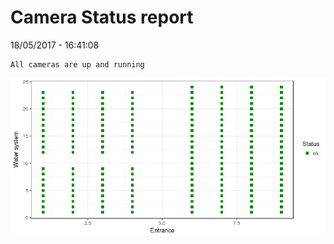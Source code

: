 Camera Status report
================
18/05/2017 - 16:41:08

    All cameras are up and running

![](camreport_files/figure-markdown_github/unnamed-chunk-2-1.png)
